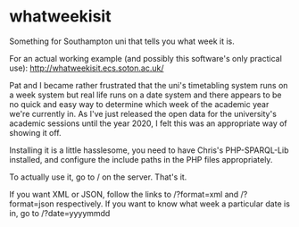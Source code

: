 whatweekisit
============

Something for Southampton uni that tells you what week it is.

For an actual working example (and possibly this software's only
practical use): http://whatweekisit.ecs.soton.ac.uk/

Pat and I became rather frustrated that the uni's timetabling
system runs on a week system but real life runs on a date system
and there appears to be no quick and easy way to determine which
week of the academic year we're currently in. As I've just
released the open data for the university's academic sessions
until the year 2020, I felt this was an appropriate way of
showing it off.

Installing it is a little hasslesome, you need to have
Chris's PHP-SPARQL-Lib installed, and configure the
include paths in the PHP files appropriately.

To actually use it, go to / on the server. That's it.

If you want XML or JSON, follow the links to /?format=xml
and /?format=json respectively. If you want to know what
week a particular date is in, go to /?date=yyyymmdd

